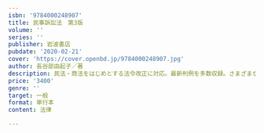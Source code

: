 ```yaml
---
isbn: '9784000248907'
title: 民事訴訟法　第3版
volume: ''
series: ''
publisher: 岩波書店
pubdate: '2020-02-21'
cover: 'https://cover.openbd.jp/9784000248907.jpg'
author: 長谷部由起子／著
description: 民法・商法をはじめとする法令改正に対応。最新判例を多数収録。さまざまな工夫で一層進化した第三版。
price: '3400'
genre: ''
target: 一般
format: 単行本
content: 法律

---
```

